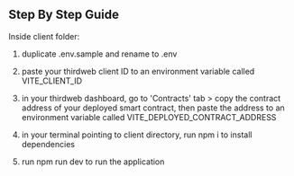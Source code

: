 ## Step By Step Guide

Inside client folder:
1. duplicate .env.sample and rename to .env

2. paste your thirdweb client ID to an environment variable called VITE_CLIENT_ID

3. in your thirdweb dashboard, go to 'Contracts' tab > copy the contract address of your deployed smart contract, then paste the address to an environment variable called VITE_DEPLOYED_CONTRACT_ADDRESS

4. in your terminal pointing to client directory, run npm i to install dependencies 

5. run npm run dev to run the application

